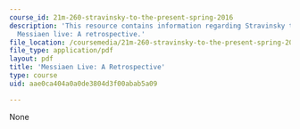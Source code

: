 ```yaml
---
course_id: 21m-260-stravinsky-to-the-present-spring-2016
description: 'This resource contains information regarding Stravinsky to the present:
  Messiaen live: A retrospective.'
file_location: /coursemedia/21m-260-stravinsky-to-the-present-spring-2016/aae0ca404a0a0de3804d3f00abab5a09_MIT21M_260S16_MessaienLive.pdf
file_type: application/pdf
layout: pdf
title: 'Messiaen Live: A Retrospective'
type: course
uid: aae0ca404a0a0de3804d3f00abab5a09

---
```

None
